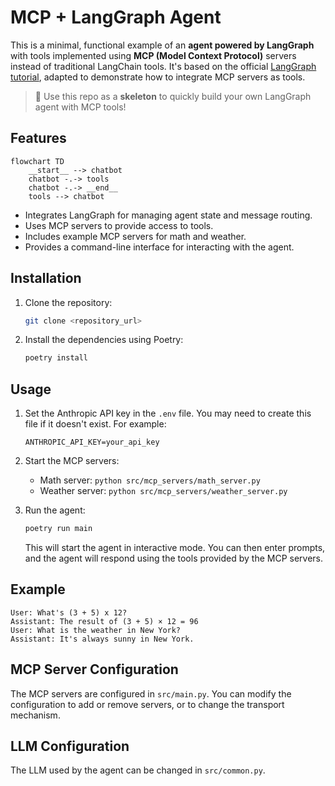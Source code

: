 # MCP + LangGraph Agent

This is a minimal, functional example of an **agent powered by LangGraph** with tools implemented using **MCP (Model Context Protocol)** servers instead of traditional LangChain tools. It's based on the official [LangGraph tutorial](https://langchain-ai.github.io/langgraph/tutorials/introduction/), adapted to demonstrate how to integrate MCP servers as tools.

> 🧠 Use this repo as a **skeleton** to quickly build your own LangGraph agent with MCP tools!

## Features

```mermaid
flowchart TD
    __start__ --> chatbot
    chatbot -.-> tools
    chatbot -.-> __end__
    tools --> chatbot
```

*   Integrates LangGraph for managing agent state and message routing.
*   Uses MCP servers to provide access to tools.
*   Includes example MCP servers for math and weather.
*   Provides a command-line interface for interacting with the agent.

## Installation

1.  Clone the repository:

    ```bash
    git clone <repository_url>
    ```
2.  Install the dependencies using Poetry:

    ```bash
    poetry install
    ```

## Usage

1.  Set the Anthropic API key in the `.env` file. You may need to create this file if it doesn't exist. For example:

    ```
    ANTHROPIC_API_KEY=your_api_key
    ```
2.  Start the MCP servers:

    *   Math server: `python src/mcp_servers/math_server.py`
    *   Weather server: `python src/mcp_servers/weather_server.py`
2.  Run the agent:

    ```bash
    poetry run main
    ```

    This will start the agent in interactive mode. You can then enter prompts, and the agent will respond using the tools provided by the MCP servers.

## Example

```
User: What's (3 + 5) x 12?
Assistant: The result of (3 + 5) × 12 = 96
User: What is the weather in New York?
Assistant: It's always sunny in New York.
```

## MCP Server Configuration

The MCP servers are configured in `src/main.py`. You can modify the configuration to add or remove servers, or to change the transport mechanism.

## LLM Configuration

The LLM used by the agent can be changed in `src/common.py`.
